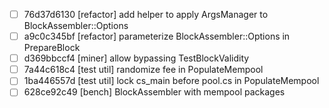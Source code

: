 - [ ] 76d37d6130 [refactor] add helper to apply ArgsManager to BlockAssembler::Options
- [ ] a9c0c345bf [refactor] parameterize BlockAssembler::Options in PrepareBlock
- [ ] d369bbccf4 [miner] allow bypassing TestBlockValidity
- [ ] 7a44c618c4 [test util] randomize fee in PopulateMempool
- [ ] 1ba446557d [test util] lock cs_main before pool.cs in PopulateMempool
- [ ] 628ce92c49 [bench] BlockAssembler with mempool packages